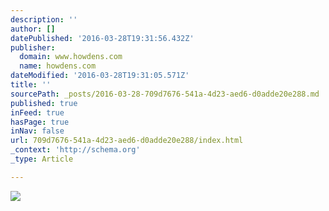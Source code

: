 ```yaml
---
description: ''
author: []
datePublished: '2016-03-28T19:31:56.432Z'
publisher:
  domain: www.howdens.com
  name: howdens.com
dateModified: '2016-03-28T19:31:05.571Z'
title: ''
sourcePath: _posts/2016-03-28-709d7676-541a-4d23-aed6-d0adde20e288.md
published: true
inFeed: true
hasPage: true
inNav: false
url: 709d7676-541a-4d23-aed6-d0adde20e288/index.html
_context: 'http://schema.org'
_type: Article

---
```

![](https://www.howdens.com/content/image/4191-7999-1.jpg)